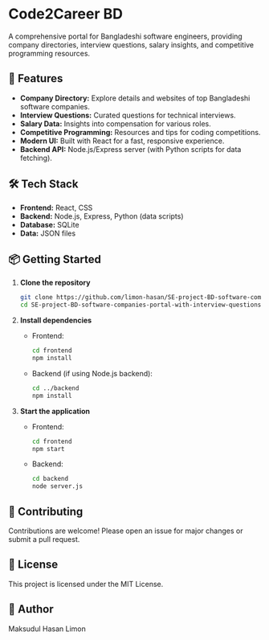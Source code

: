 # Code2Career BD

A comprehensive portal for Bangladeshi software engineers, providing company directories, interview questions, salary insights, and competitive programming resources.

## 🚀 Features

- **Company Directory:** Explore details and websites of top Bangladeshi software companies.
- **Interview Questions:** Curated questions for technical interviews.
- **Salary Data:** Insights into compensation for various roles.
- **Competitive Programming:** Resources and tips for coding competitions.
- **Modern UI:** Built with React for a fast, responsive experience.
- **Backend API:** Node.js/Express server (with Python scripts for data fetching).

## 🛠️ Tech Stack

- **Frontend:** React, CSS
- **Backend:** Node.js, Express, Python (data scripts)
- **Database:** SQLite
- **Data:** JSON files

## 📦 Getting Started

1. **Clone the repository**
    ```sh
    git clone https://github.com/limon-hasan/SE-project-BD-software-companies-portal-with-interview-questions.git
    cd SE-project-BD-software-companies-portal-with-interview-questions
    ```

2. **Install dependencies**
    - Frontend:
       ```sh
       cd frontend
       npm install
       ```
    - Backend (if using Node.js backend):
       ```sh
       cd ../backend
       npm install
       ```

3. **Start the application**
    - Frontend:
       ```sh
       cd frontend
       npm start
       ```
    - Backend:
       ```sh
       cd backend
       node server.js
       ```

## 🤝 Contributing

Contributions are welcome! Please open an issue for major changes or submit a pull request.

## 📄 License

This project is licensed under the MIT License.

## 👤 Author

Maksudul Hasan Limon


